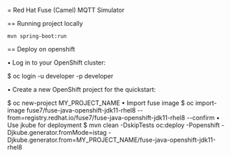 = Red Hat Fuse (Camel) MQTT Simulator 

== Running project locally 

    mvn spring-boot:run

== Deploy on openshift 

• Log in to your OpenShift cluster:

$ oc login -u developer -p developer

• Create a new OpenShift project for the quickstart:

$ oc new-project MY_PROJECT_NAME
• Import fuse image
$ oc import-image fuse7/fuse-java-openshift-jdk11-rhel8 --from=registry.redhat.io/fuse7/fuse-java-openshift-jdk11-rhel8 --confirm
• Use jkube for deployment
$ mvn clean -DskipTests oc:deploy -Popenshift -Djkube.generator.fromMode=istag -Djkube.generator.from=MY_PROJECT_NAME/fuse-java-openshift-jdk11-rhel8

